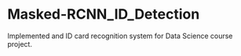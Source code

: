 # Masked-RCNN_ID_Detection
Implemented and ID card recognition system for Data Science course project.
